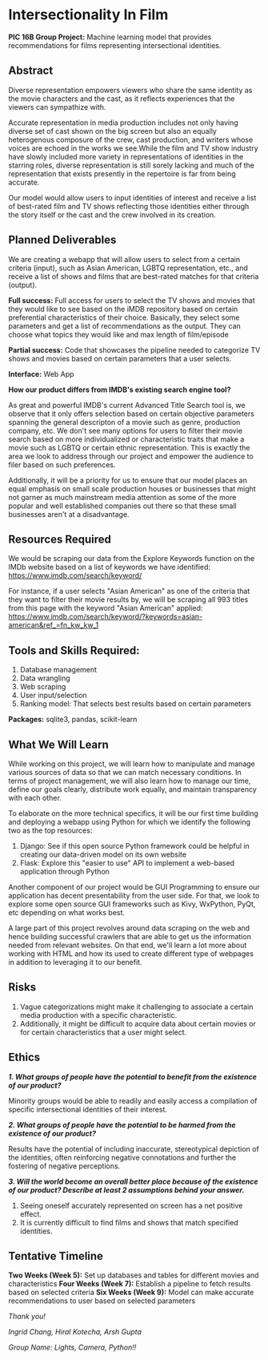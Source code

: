# Intersectionality In Film

**PIC 16B Group Project:** Machine learning model that provides recommendations for films representing intersectional identities.

## Abstract

Diverse representation empowers viewers who share the same identity as the movie characters and the cast, as it reflects experiences that the viewers can sympathize with.

Accurate representation in media production includes not only having diverse set of cast shown on the big screen but also an equally heterogenous composure of the crew, cast production, and writers whose voices are echoed in the works we see.While the film and TV show industry have slowly included more variety in representations of identities in the starring roles, diverse representation is still sorely lacking and much of the representation that exists presently in the repertoire is far from being accurate.

Our model would allow users to input identities of interest and receive a list of best-rated film and TV shows reflecting those identities either through the story itself or the cast and the crew involved in its creation.

## Planned Deliverables

We are creating a webapp that will allow users to select from a certain criteria (input), such as Asian American, LGBTQ representation, etc., and receive a list of shows and films that are best-rated matches for that criteria (output). 

**Full success:** Full access for users to select the TV shows and movies that they would like to see based on the iMDB repository based on certain preferential characteristics of their choice. Basically, they select some parameters and get a list of recommendations as the output. They can choose what topics they would like and max length of film/episode 

**Partial success:** Code that showcases the pipeline needed to categorize TV shows and movies based on certain parameters that a user selects.

**Interface:** Web App

**How our product differs from IMDB's existing search engine tool?**

As great and powerful IMDB's current Advanced Title Search tool is, we observe that it only offers selection based on certain objective parameters spanning the general descripton of a movie such as genre, production company, etc. We don't see many options for users to filter their movie search based on more individualized or characteristic traits that make a movie such as LGBTQ or certain ethnic representation. This is exactly the area we look to address through our project and empower the audience to filer based on such preferences.

Additionally, it will be a priority for us to ensure that our model places an equal emphasis on small scale production houses or businesses that might not garner as much mainstream media attention as some of the more popular and well established companies out there so that these small businesses aren't at a disadvantage.

## Resources Required

We would be scraping our data from the Explore Keywords function on the IMDb website based on a list of keywords we have identified: https://www.imdb.com/search/keyword/

For instance, if a user selects "Asian American" as one of the criteria that they want to filter their movie results by, we will be scraping all 993 titles from this page with the keyword "Asian American" applied: https://www.imdb.com/search/keyword/?keywords=asian-american&ref_=fn_kw_kw_1

## Tools and Skills Required:

1. Database management
1. Data wrangling
1. Web scraping
1. User input/selection
1. Ranking model: That selects best results based on certain parameters
 
**Packages:** sqlite3, pandas, scikit-learn

## What We Will Learn

While working on this project, we will learn how to manipulate and manage various sources of data so that we can match necessary conditions. In terms of project management, we will also learn how to manage our time, define our goals clearly, distribute work equally, and maintain transparency with each other.

To elaborate on the more technical specifics, it will be our first time building and deploying a webapp using Python for which we identify the following two as the top resources:

1. Django: See if this open source Python framework could be helpful in creating our data-driven model on its own website
2. Flask: Explore this "easier to use" API to implement a web-based application through Python

Another component of our project would be GUI Programming to ensure our application has decent presentability from the user side. For that, we look to explore some open source GUI frameworks such as Kivy, WxPython, PyQt, etc depending on what works best.

A large part of this project revolves around data scraping on the web and hence building successful crawlers that are able to get us the information needed from relevant websites. On that end, we'll learn a lot more about working with HTML and how its used to create different type of webpages in addition to leveraging it to our benefit.

## Risks

1. Vague categorizations might make it challenging to associate a certain media production with a specific characteristic.
1. Additionally, it might be difficult to acquire data about certain movies or for certain characteristics that a user might select.

## Ethics

***1. What groups of people have the potential to benefit from the existence of our product?***

Minority groups would be able to readily and easily access a compilation of specific intersectional identities of their interest.

***2. What groups of people have the potential to be harmed from the existence of our product?***

Results have the potential of including inaccurate, stereotypical depiction of the identities, often reinforcing negative connotations and further the fostering of negative perceptions.

***3. Will the world become an overall better place because of the existence of our product? Describe at least 2 assumptions behind your answer.***

1. Seeing oneself accurately represented on screen has a net positive effect.
1. It is currently difficult to find films and shows that match specified identities.

## Tentative Timeline

**Two Weeks (Week 5):** Set up databases and tables for different movies and characteristics
**Four Weeks (Week 7):** Establish a pipeline to fetch results based on selected criteria
**Six Weeks (Week 9):** Model can make accurate recommendations to user based on selected parameters

*Thank you!*

*Ingrid Chang, Hiral Kotecha, Arsh Gupta*

*Group Name: Lights, Camera, Python!!*
